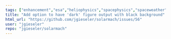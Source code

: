 ```yaml
---
tags: ["enhancement","esa","heliophysics","spacephysics","spaceweather"]
title: "Add option to have 'dark' figure output with black background"
html_url: "https://github.com/jgieseler/solarmach/issues/56"
user: "jgieseler"
repo: "jgieseler/solarmach"
---
```


